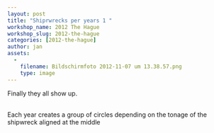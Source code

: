 ```yaml
---
layout: post
title: "Shiprwrecks per years 1 "
workshop_name: 2012 The Hague
workshop_slug: 2012-the-hague
categories: [2012-the-hague]
author: jan 
assets:
  -
    filename: Bildschirmfoto 2012-11-07 um 13.38.57.png
    type: image
---
```

Finally they all show up.&nbsp;<div><br />Each year creates a group of circles depending on the tonage of the shipwreck aligned at the middle&nbsp;</div><div><br /></div><div><br /></div>
